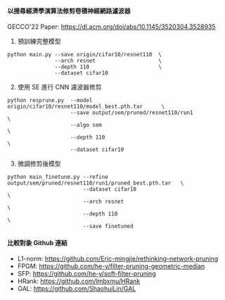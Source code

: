 #### 以搜尋經濟學演算法修剪卷積神經網路濾波器

GECCO'22 Paper: https://dl.acm.org/doi/abs/10.1145/3520304.3528935


1. 預訓練完整模型
```
python main.py --save origin/cifar10/resnet110  \
               --arch resnet                    \
               --depth 110                      \
               --dataset cifar10
```

2. 使用 SE 進行 CNN 濾波器修剪
```
python resprune.py  --model origin/cifar10/resnet110/model_best.pth.tar      \
                    --save output/sem/pruned/resnet110/run1                  \
                    --algo sem                                               \
                    --depth 110                                              \
                    --dataset cifar10
```

3. 微調修剪後模型
```
python main_finetune.py --refine output/sem/pruned/resnet110/run1/pruned_best.pth.tar   \
                        --dataset cifar10                                               \
                        --arch resnet                                                   \
                        --depth 110                                                     \
                        --save finetuned
```

#### 比較對象 Github 連結
- L1-norm: https://github.com/Eric-mingjie/rethinking-network-pruning
- FPGM: https://github.com/he-y/filter-pruning-geometric-median
- SFP: https://github.com/he-y/soft-filter-pruning
- HRank: https://github.com/lmbxmu/HRank
- GAL: https://github.com/ShaohuiLin/GAL
